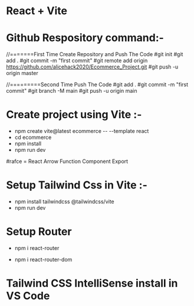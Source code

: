 # React + Vite

# Github Respository command:-

//=======First Time Create Repository and Push The Code
#git init
#git add .
#git commit -m "first commit"
#git remote add origin https://github.com/alicehack2020/Ecommerce_Project.git
#git push -u origin master

//=========Second Time Push The Code
#git add .
#git commit -m "first commit"
#git branch -M main
#git push -u origin main

# Create project using Vite :-

- npm create vite@latest ecommerce -- --template react
- cd ecommerce
- npm install
- npm run dev

#rafce = React Arrow Function Component Export

# Setup Tailwind Css in Vite :-

- npm install tailwindcss @tailwindcss/vite
- npm run dev

# Setup Router

- npm i react-router

- npm i react-router-dom

# Tailwind CSS IntelliSense install in VS Code
